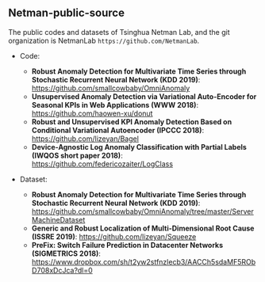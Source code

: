 Netman-public-source
--------

The public codes and datasets of Tsinghua Netman Lab, and the git organization is NetmanLab `https://github.com/NetmanLab`.

* Code:
   - **Robust Anomaly Detection for Multivariate Time Series through Stochastic Recurrent Neural Network (KDD 2019)**: https://github.com/smallcowbaby/OmniAnomaly
   - **Unsupervised Anomaly Detection via Variational Auto-Encoder for Seasonal KPIs in Web Applications (WWW 2018)**: https://github.com/haowen-xu/donut
   - **Robust and Unsupervised KPI Anomaly Detection Based on Conditional Variational Autoencoder (IPCCC 2018)**: https://github.com/lizeyan/Bagel
   - **Device-Agnostic Log Anomaly Classification with Partial Labels (IWQOS short paper 2018)**: https://github.com/federicozaiter/LogClass

* Dataset:
   - **Robust Anomaly Detection for Multivariate Time Series through Stochastic Recurrent Neural Network (KDD 2019)**: https://github.com/smallcowbaby/OmniAnomaly/tree/master/ServerMachineDataset
   - **Generic and Robust Localization of Multi-Dimensional Root Cause (ISSRE 2019)**: https://github.com/lizeyan/Squeeze
   - **PreFix: Switch Failure Prediction in Datacenter Networks (SIGMETRICS 2018)**: https://www.dropbox.com/sh/t2yw2stfnzlecb3/AACCh5sdaMF5RObD708xDcJca?dl=0 